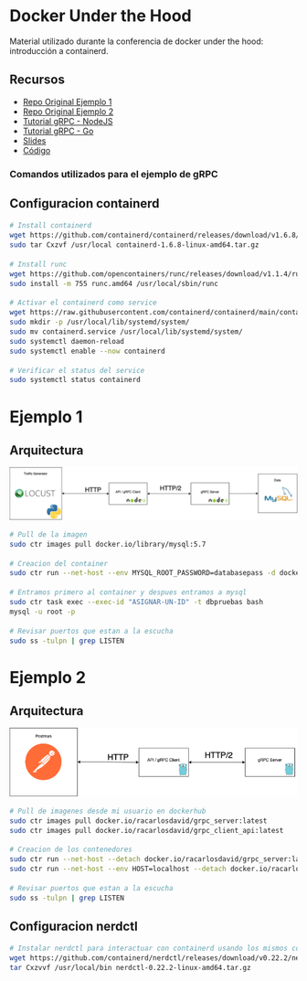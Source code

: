 # Docker Under the Hood
Material utilizado durante la conferencia de docker under the hood: introducción a containerd.


## Recursos
- [ Repo Original Ejemplo 1 ](https://github.com/racarlosdavid/Code_SO1/tree/Clase_8)
- [ Repo Original Ejemplo 2 ](https://github.com/racarlosdavid/demo-gRPC-kuberntes)
- [ Tutorial gRPC - NodeJS ](https://youtu.be/5xlwFWakNvA)
- [ Tutorial gRPC - Go ](https://youtu.be/-4gbPEqbeVg)
- [ Slides ](/Slides)
- [ Código ](/Code)

### Comandos utilizados para el ejemplo de gRPC

## Configuracion containerd
```sh
# Install containerd
wget https://github.com/containerd/containerd/releases/download/v1.6.8/containerd-1.6.8-linux-amd64.tar.gz
sudo tar Cxzvf /usr/local containerd-1.6.8-linux-amd64.tar.gz

# Install runc
wget https://github.com/opencontainers/runc/releases/download/v1.1.4/runc.amd64
sudo install -m 755 runc.amd64 /usr/local/sbin/runc

# Activar el containerd como service
wget https://raw.githubusercontent.com/containerd/containerd/main/containerd.service
sudo mkdir -p /usr/local/lib/systemd/system/
sudo mv containerd.service /usr/local/lib/systemd/system/
sudo systemctl daemon-reload
sudo systemctl enable --now containerd

# Verificar el status del service
sudo systemctl status containerd
```

# Ejemplo 1
## Arquitectura
![Alt text](Img/arquitectura_ej1.png)

```sh
# Pull de la imagen
sudo ctr images pull docker.io/library/mysql:5.7

# Creacion del container
sudo ctr run --net-host --env MYSQL_ROOT_PASSWORD=databasepass -d docker.io/library/mysql:5.7 dbpruebas

# Entramos primero al container y despues entramos a mysql
sudo ctr task exec --exec-id "ASIGNAR-UN-ID" -t dbpruebas bash
mysql -u root -p

# Revisar puertos que estan a la escucha
sudo ss -tulpn | grep LISTEN
```

# Ejemplo 2
## Arquitectura
![Alt text](Img/arquitectura_ej2.png)

```sh
# Pull de imagenes desde mi usuario en dockerhub
sudo ctr images pull docker.io/racarlosdavid/grpc_server:latest
sudo ctr images pull docker.io/racarlosdavid/grpc_client_api:latest

# Creacion de los contenedores
sudo ctr run --net-host --detach docker.io/racarlosdavid/grpc_server:latest grpc_server
sudo ctr run --net-host --env HOST=localhost --detach docker.io/racarlosdavid/grpc_client_api:latest grpc_client_api

# Revisar puertos que estan a la escucha
sudo ss -tulpn | grep LISTEN
```

## Configuracion nerdctl
```sh
# Instalar nerdctl para interactuar con containerd usando los mismos comandos que docker
wget https://github.com/containerd/nerdctl/releases/download/v0.22.2/nerdctl-0.22.2-linux-amd64.tar.gz
tar Cxzvvf /usr/local/bin nerdctl-0.22.2-linux-amd64.tar.gz
```